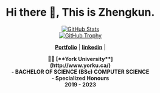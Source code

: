 <!--
**zklou/zklou** is a ✨ _special_ ✨ repository because its `README.md` (this file) appears on your GitHub profile.

Here are some ideas to get you started:

- 🔭 I’m currently working on ...
- 🌱 I’m currently learning ...
- 👯 I’m looking to collaborate on ...
- 🤔 I’m looking for help with ...
- 💬 Ask me about ...
- 📫 How to reach me: ...
- 😄 Pronouns: ...
- ⚡ Fun fact: ...
-->

<div>
<h1 align="center">Hi there 👋, This is Zhengkun.</h1>
</div>  
<p align="center">
  <a href="https://github.com/zklou"><img src="https://github-readme-stats.vercel.app/api?username=zklou&hide_border=true&show_icons=true" alt="GitHub Stats"></a></br>
  <a href="https://github.com/zklou"><img src="https://github-profile-trophy.vercel.app/?username=zklou&row=2&column=3&margin-w=10&margin-h=15" alt="GitHub Trophy"></a>
</p>
<p align="center">
  <strong><a href="">Portfolio</a></strong> |
  <strong><a href="https://www.linkedin.com/in/zhengkun-lou/">linkedin</a></strong> |
</p>
<p align="center">
<strong>
  👨‍🎓 [**York University**]<br>
  (http://www.yorku.ca/) <br>
  - BACHELOR OF SCIENCE (BSc) COMPUTER SCIENCE <br>
  - Specialized Honours <br>
   2019 - 2023 <br>
</strong><br><br>
</p>




